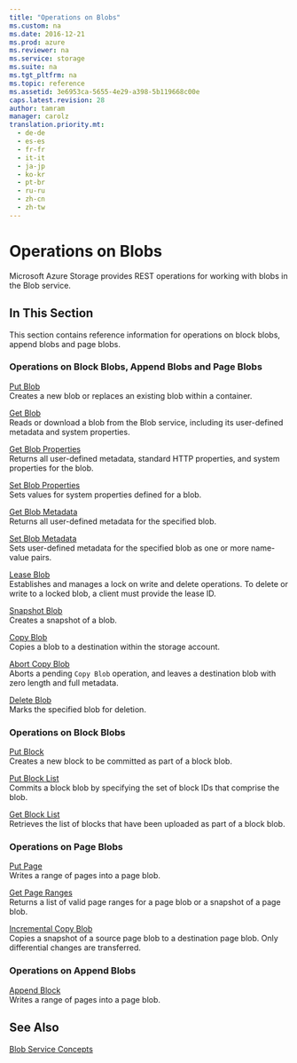 ```yaml
---
title: "Operations on Blobs"
ms.custom: na
ms.date: 2016-12-21
ms.prod: azure
ms.reviewer: na
ms.service: storage
ms.suite: na
ms.tgt_pltfrm: na
ms.topic: reference
ms.assetid: 3e6953ca-5655-4e29-a398-5b119668c00e
caps.latest.revision: 28
author: tamram
manager: carolz
translation.priority.mt: 
  - de-de
  - es-es
  - fr-fr
  - it-it
  - ja-jp
  - ko-kr
  - pt-br
  - ru-ru
  - zh-cn
  - zh-tw
---
```

# Operations on Blobs
Microsoft Azure Storage provides REST operations for working with blobs in the Blob service.  
  
## In This Section  
 This section contains reference information for operations on block blobs, append blobs and page blobs.  
  
### Operations on Block Blobs, Append Blobs and Page Blobs  
 [Put Blob](../fileservices/Put-Blob.md)  
 Creates a new blob or replaces an existing blob within a container.  
  
 [Get Blob](../fileservices/Get-Blob.md)  
 Reads or download a blob from the Blob service, including its user-defined metadata and system properties.  
  
 [Get Blob Properties](../fileservices/Get-Blob-Properties.md)  
 Returns all user-defined metadata, standard HTTP properties, and system properties for the blob.  
  
 [Set Blob Properties](../fileservices/Set-Blob-Properties.md)  
 Sets values for system properties defined for a blob.  
  
 [Get Blob Metadata](../fileservices/Get-Blob-Metadata.md)  
 Returns all user-defined metadata for the specified blob.  
  
 [Set Blob Metadata](../fileservices/Set-Blob-Metadata.md)  
 Sets user-defined metadata for the specified blob as one or more name-value pairs.  
  
 [Lease Blob](../fileservices/Lease-Blob.md)  
 Establishes and manages a lock on write and delete operations. To delete or write to a locked blob, a client must provide the lease ID.  
  
 [Snapshot Blob](../fileservices/Snapshot-Blob.md)  
 Creates a snapshot of a blob.  
  
 [Copy Blob](../fileservices/Copy-Blob.md)  
 Copies a blob to a destination within the storage account.  
  
 [Abort Copy Blob](../fileservices/Abort-Copy-Blob.md)  
 Aborts a pending `Copy Blob` operation, and leaves a destination blob with zero length and full metadata.  
  
 [Delete Blob](../fileservices/Delete-Blob.md)  
 Marks the specified blob for deletion.  
  
### Operations on Block Blobs  
 [Put Block](../fileservices/Put-Block.md)  
 Creates a new block to be committed as part of a block blob.  
  
 [Put Block List](../fileservices/Put-Block-List.md)  
 Commits a block blob by specifying the set of block IDs that comprise the blob.  
  
 [Get Block List](../fileservices/Get-Block-List.md)  
 Retrieves the list of blocks that have been uploaded as part of a block blob.  
  
### Operations on Page Blobs  
 [Put Page](../fileservices/Put-Page.md)  
 Writes a range of pages into a page blob.  
  
 [Get Page Ranges](../fileservices/Get-Page-Ranges.md)  
 Returns a list of valid page ranges for a page blob or a snapshot of a page blob.  

 [Incremental Copy Blob](../fileservices/Incremental-Copy-Blob.md)  
 Copies a snapshot of a source page blob to a destination page blob. Only differential changes are transferred.
  
### Operations on Append Blobs  
 [Append Block](../fileservices/Append-Block.md)  
 Writes a range of pages into a page blob.  
  
## See Also  
 [Blob Service Concepts](../fileservices/Blob-Service-Concepts.md)
